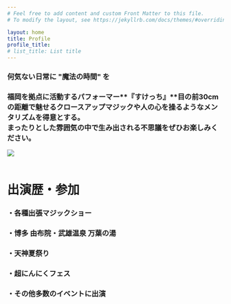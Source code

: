 ```yaml
---
# Feel free to add content and custom Front Matter to this file.
# To modify the layout, see https://jekyllrb.com/docs/themes/#overriding-theme-defaults

layout: home
title: Profile
profile_title: 
# list_title: List title
---
```


### **何気ない日常に "魔法の時間" を**<br>
### 福岡を拠点に活動するパフォーマー**『すけっち』**目の前30cmの距離で魅せるクロースアップマジックや人の心を操るようなメンタリズムを得意とする。<br>まったりとした雰囲気の中で生み出される不思議をぜひお楽しみください。
<img class="Profile-img" src="../assets/images/IMG_71.jpg">
<br>
<br>

# 出演歴・参加
### ・各種出張マジックショー
### ・博多 由布院・武雄温泉 万葉の湯
### ・天神夏祭り
### ・超にんにくフェス
### ・その他多数のイベントに出演